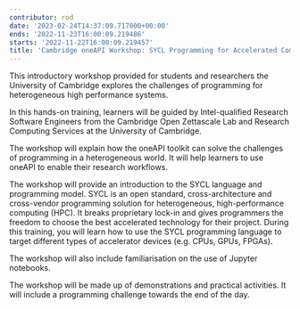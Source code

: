 ```yaml
---
contributor: rod
date: '2023-02-24T14:37:09.717000+00:00'
ends: '2022-11-23T16:00:09.219486'
starts: '2022-11-22T16:00:09.219457'
title: 'Cambridge oneAPI Workshop: SYCL Programming for Accelerated Computing'
---
```


This introductory workshop provided for students and researchers the University of Cambridge explores the challenges of
programming for heterogeneous high performance systems.

In this hands-on training, learners will be guided by Intel-qualified Research Software Engineers from the Cambridge
Open Zettascale Lab and Research Computing Services at the University of Cambridge.

The workshop will explain how the oneAPI toolkit can solve the challenges of programming in a heterogeneous world. It
will help learners to use oneAPI to enable their research workflows.

The workshop will provide an introduction to the SYCL language and programming model. SYCL is an open standard,
cross-architecture and cross-vendor programming solution for heterogeneous, high-performance computing (HPC). It breaks
proprietary lock-in and gives programmers the freedom to choose the best accelerated technology for their project.
During this training, you will learn how to use the SYCL programming language to target different types of accelerator
devices (e.g. CPUs, GPUs, FPGAs).

The workshop will also include familiarisation on the use of Jupyter notebooks.

The workshop will be made up of demonstrations and practical activities. It will include a programming challenge towards
the end of the day.
